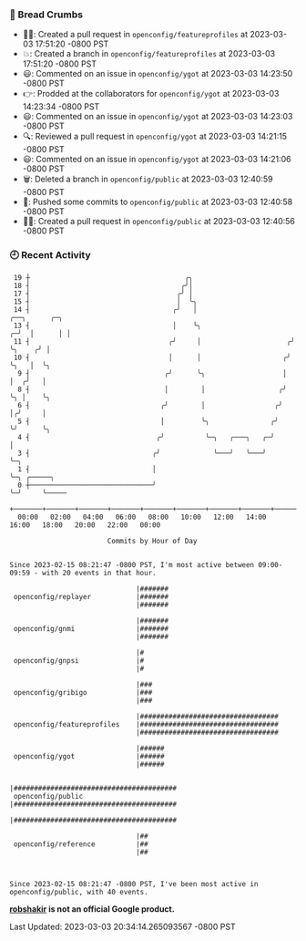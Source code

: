 ### 🍞 Bread Crumbs

 * ✍🏼: Created a pull request in `openconfig/featureprofiles` at 2023-03-03 17:51:20 -0800 PST
 * 💥: Created a branch in `openconfig/featureprofiles` at 2023-03-03 17:51:20 -0800 PST
 * 😃: Commented on an issue in `openconfig/ygot` at 2023-03-03 14:23:50 -0800 PST
 * 👉: Prodded at the collaborators for `openconfig/ygot` at 2023-03-03 14:23:34 -0800 PST
 * 😃: Commented on an issue in `openconfig/ygot` at 2023-03-03 14:23:03 -0800 PST
 * 🔍: Reviewed a pull request in  `openconfig/ygot` at 2023-03-03 14:21:15 -0800 PST
 * 😃: Commented on an issue in `openconfig/ygot` at 2023-03-03 14:21:06 -0800 PST
 * 🗑: Deleted a branch in `openconfig/public` at 2023-03-03 12:40:59 -0800 PST
 * 🚢: Pushed some commits to `openconfig/public` at 2023-03-03 12:40:58 -0800 PST
 * ✍🏼: Created a pull request in `openconfig/public` at 2023-03-03 12:40:56 -0800 PST

### 🕘 Recent Activity
```
 19 ┼                                      ╭╮
 18 ┤                                     ╭╯│
 17 ┤                                    ╭╯ │
 15 ┤                                    │  ╰╮
 14 ┤                                   ╭╯   │                         ╭──╮      ╭─╮
 13 ┤                                   │    ╰╮                      ╭─╯  │      │ │
 11 ┤                                  ╭╯     │                     ╭╯    ╰╮    ╭╯ │
 10 ┤                                  │      │                    ╭╯      ╰╮   │  ╰╮
  9 ┤                                 ╭╯      ╰╮                   │        │  ╭╯   │
  8 ┤                                 │        │                  ╭╯        ╰╮ │    ╰╮
  6 ┤                                ╭╯        │                 ╭╯          │╭╯     │
  5 ┤                                │         ╰╮               ╭╯           ╰╯      ╰╮
  4 ┤                               ╭╯          ╰─╮   ╭───╮   ╭─╯                     │
  3 ┤                              ╭╯             ╰───╯   ╰───╯                       ╰─╮
  1 ┤                              │                                                    ╰─╮ ╭─────╮
  0 ┼──────────────────────────────╯                                                      ╰─╯     ╰─────
    +───────+───────+───────+───────+───────+───────+───────+───────+───────+───────+───────+───────+────
  00:00   02:00   04:00   06:00   08:00   10:00   12:00   14:00   16:00   18:00   20:00   22:00   00:00   

						Commits by Hour of Day


Since 2023-02-15 08:21:47 -0800 PST, I'm most active between 09:00-09:59 - with 20 events in that hour.

```



```
                               |#######
 openconfig/replayer           |#######
                               |#######

                               |#######
 openconfig/gnmi               |#######
                               |#######

                               |#
 openconfig/gnpsi              |#
                               |#

                               |###
 openconfig/gribigo            |###
                               |###

                               |##################################
 openconfig/featureprofiles    |##################################
                               |##################################

                               |######
 openconfig/ygot               |######
                               |######

                               |########################################
 openconfig/public             |########################################
                               |########################################

                               |##
 openconfig/reference          |##
                               |##



Since 2023-02-15 08:21:47 -0800 PST, I've been most active in openconfig/public, with 40 events.

```
**[robshakir](mailto:robjs@google.com) is not an official Google product.**  


Last Updated: 2023-03-03 20:34:14.265093567 -0800 PST

